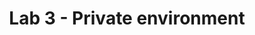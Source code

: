 ---
sectionid: lab-3
sectionclass: h1
title: Lab 3 - Private environment
type: nocount
is-parent: yes
---